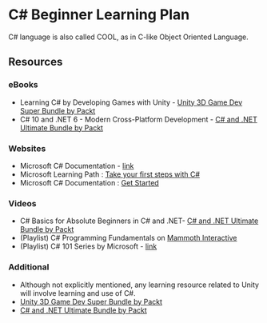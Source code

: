 # C# Beginner Learning Plan
C# language is also called COOL, as in C-like Object Oriented Language.

## Resources
### eBooks
- Learning C# by Developing Games with Unity - [Unity 3D Game Dev Super Bundle by Packt](https://www.humblebundle.com/downloads?key=xVCufcYazuGpEzv5)
- C# 10 and .NET 6 - Modern Cross-Platform Development - [C# and .NET Ultimate Bundle by Packt](https://www.humblebundle.com/downloads?key=ZbK3NaXBm26yPDH4)

### Websites
- Microsoft C# Documentation - [link](https://learn.microsoft.com/en-us/dotnet/csharp/)
- Microsoft Learning Path : [Take your first steps with C#](https://learn.microsoft.com/en-us/training/paths/csharp-first-steps/)
- Microsoft C# Documentation : [Get Started](https://learn.microsoft.com/en-us/dotnet/csharp/tour-of-csharp/)

### Videos
- C# Basics for Absolute Beginners in C# and .NET- [C# and .NET Ultimate Bundle by Packt](https://www.humblebundle.com/downloads?key=ZbK3NaXBm26yPDH4)
- (Playlist) C# Programming Fundamentals on [Mammoth Interactive](https://training.mammothinteractive.com/courses/enrolled/1871040)
- (Playlist) C# 101 Series by Microsoft - [link](https://learn.microsoft.com/en-us/shows/csharp-101/)

### Additional
- Although not explicitly mentioned, any learning resource related to Unity will involve learning and use of C#.
- [Unity 3D Game Dev Super Bundle by Packt](https://www.humblebundle.com/downloads?key=xVCufcYazuGpEzv5)
- [C# and .NET Ultimate Bundle by Packt](https://www.humblebundle.com/downloads?key=ZbK3NaXBm26yPDH4)